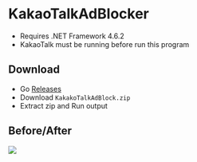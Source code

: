 # KakaoTalkAdBlocker

- Requires .NET Framework 4.6.2
- KakaoTalk must be running before run this program

## Download
- Go [Releases](https://github.com/blurfx/KakaoTalkAdBlock/releases)
- Download `KakakoTalkAdBlock.zip`
- Extract zip and Run output

## Before/After

![](https://raw.githubusercontent.com/blurfx/KakaoTalkAdBlock/master/kakaotalk.png)